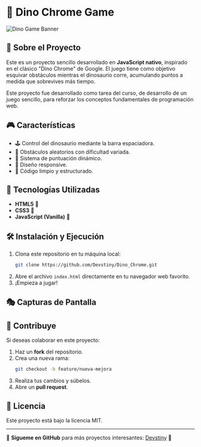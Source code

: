 # 🦖 Dino Chrome Game

![Dino Game Banner]([https://upload.wikimedia.org/wikipedia/commons/1/1c/Dino_Chrome_Icon.png](https://upload.wikimedia.org/wikipedia/commons/2/2a/Dino_gameover.png))

## 🌟 Sobre el Proyecto
Este es un proyecto sencillo desarrollado en **JavaScript nativo**, inspirado en el clásico "Dino Chrome" de Google. El juego tiene como objetivo esquivar obstáculos mientras el dinosaurio corre, acumulando puntos a medida que sobrevives más tiempo.

Este proyecto fue desarrollado como tarea del curso, de desarrollo de un juego sencillo, para reforzar los conceptos fundamentales de programación web.

## 🎮 Características
- 🕹️ Control del dinosaurio mediante la barra espaciadora.
- 🌵 Obstáculos aleatorios con dificultad variada.
- 🎯 Sistema de puntuación dinámico.
- 📏 Diseño responsive.
- 💾 Código limpio y estructurado.

## 🚀 Tecnologías Utilizadas
- **HTML5** 🧱
- **CSS3** 🎨
- **JavaScript (Vanilla)** 📜

## 🛠 Instalación y Ejecución
1. Clona este repositorio en tu máquina local:
   ```bash
   git clone https://github.com/Devstiny/Dino_Chrome.git
   ```
2. Abre el archivo `index.html` directamente en tu navegador web favorito.
3. ¡Empieza a jugar!

## 🎭 Capturas de Pantalla

## 🤗 Contribuye
Si deseas colaborar en este proyecto:
1. Haz un **fork** del repositorio.
2. Crea una nueva rama:
   ```bash
   git checkout -b feature/nueva-mejora
   ```
3. Realiza tus cambios y súbelos.
4. Abre un **pull request**.

## 📜 Licencia
Este proyecto está bajo la licencia MIT.

---
📌 **Sígueme en GitHub** para más proyectos interesantes: [Devstiny](https://github.com/Devstiny) 🚀
